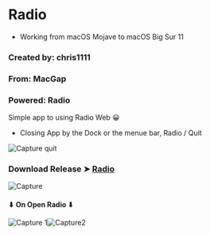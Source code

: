# Radio
- Working from macOS Mojave to macOS Big Sur 11
### Created by: chris1111
### From: MacGap
### Powered: Radio

Simple app to using Radio Web 😀
- Closing App by the Dock or the menue bar, Radio / Quit

![Capture quit](https://user-images.githubusercontent.com/6248794/93240587-4c6fdd80-f752-11ea-8b97-a33ee79323e2.png)

### Download Release ➤ [Radio](https://github.com/chris1111/Radio/releases/tag/V1)

![Capture](https://user-images.githubusercontent.com/6248794/93239430-c1daae80-f750-11ea-95ef-5e19d997b64f.png)

#### ⬇︎ On Open Radio                                       ⬇︎

![Capture 1](https://user-images.githubusercontent.com/6248794/93241501-6a8a0d80-f753-11ea-849b-e1515889133c.png)![Capture2](https://user-images.githubusercontent.com/6248794/93241503-6a8a0d80-f753-11ea-91e1-d690c6c8a56d.png)

